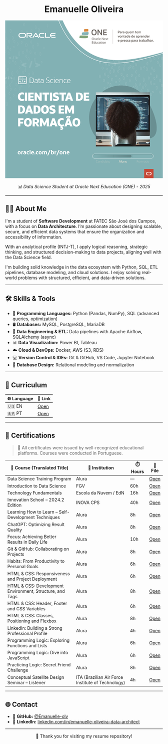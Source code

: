 <h1 align="center">Emanuelle Oliveira</h1>

<p align="center">
  <img src="./images/E_O_Template+ONE+Aluno+DataScience_PT.png" alt="Banner of Emanuelle Oliveira" width="600">
</p>

<p align="center">
  <em>📊 Data Science Student at Oracle Next Education (ONE) - 2025 </em>
</p>

---

## 👩‍💻 About Me

I'm a student of **Software Development** at FATEC São José dos Campos, with a focus on **Data Architecture**. I’m passionate about designing scalable, secure, and efficient data systems that ensure the organization and accessibility of information.

With an analytical profile (INTJ-T), I apply logical reasoning, strategic thinking, and structured decision-making to data projects, aligning well with the Data Science field.

I'm building solid knowledge in the data ecosystem with Python, SQL, ETL pipelines, database modeling, and cloud solutions. I enjoy solving real-world problems with structured, efficient, and data-driven solutions.

---

## 🛠️ Skills & Tools

- 🐍 **Programming Languages:** Python (Pandas, NumPy), SQL (advanced queries, optimization)  
- 🛢️ **Databases:** MySQL, PostgreSQL, MariaDB  
- 🔁 **Data Engineering & ETL:** Data pipelines with Apache Airflow, SQLAlchemy (async)  
- 📊 **Data Visualization:** Power BI, Tableau  
- ☁️ **Cloud & DevOps:** Docker, AWS (S3, RDS)  
- 💻 **Version Control & IDEs:** Git & GitHub, VS Code, Jupyter Notebook  
- 🧱 **Database Design:** Relational modeling and normalization  

---

## 📄 Curriculum

| 🌐 Language | 📁 Link |
|------------|---------|
| 🇺🇸 EN      | [Open](./curriculum/curriculum_Emanuelle_Oliveira-github.pdf) |
| 🇧🇷 PT      | [Open](./curriculum/cv_Emanuelle_Oliveira-github.pdf)         |

---

## 📜 Certifications

> 📝 All certificates were issued by well-recognized educational platforms. Courses were conducted in Portuguese.

| 📘 Course (Translated Title)                                              | 🏫 Institution            | ⏱️ Hours | 📎 File |
|--------------------------------------------------------------------------|---------------------------|----------|---------|
| Data Science Training Program                                            | Alura                     | —        | [Open](./certificates/aluno%20alura%20data%20science.pdf) |
| Introduction to Data Science                                             | FGV                       | 60h      | [Open](./certificates/certificado_Fgv_curso_gratuito_ciencia-de_dados_60h_14_16_2024.pdf) |
| Technology Fundamentals                                                  | Escola da Nuvem / EdN     | 16h      | [Open](./certificates/Certificado+Trilha+de+Fundamentos+de+Tecnologia+EdN%20.pdf) |
| Innovation School – 2024.2 Edition                                       | INOVA CPS                 | 40h      | [Open](./certificates/escola_inovadores_2024_2.pdf) |
| Learning How to Learn – Self-Development Techniques                      | Alura                     | 8h       | [Open](./certificates/Emanuelle_Curso_Aprender_a_aprender_técnicas_para_seu_autodesenvolvimento_Alura.pdf) |
| ChatGPT: Optimizing Result Quality                                       | Alura                     | 8h       | [Open](./certificates/Emanuelle_Curso_ChatGPT_otimizando_a_qualidade_dos_resultados-Alura.pdf) |
| Focus: Achieving Better Results in Daily Life                            | Alura                     | 10h      | [Open](./certificates/Emanuelle_Curso_Foco_trazendo_mais_resultados_para_o_dia_a_dia-Alura.pdf) |
| Git & GitHub: Collaborating on Projects                                  | Alura                     | 8h       | [Open](./certificates/Emanuelle_Curso_Git_e_GitHub_compartilhando_e_colaborando_em_projetos-Alura.pdf) |
| Habits: From Productivity to Personal Goals                              | Alura                     | 6h       | [Open](./certificates/Emanuelle_Curso_Hábitos_da_produtividade_às_metas_pessoais-Alura.pdf) |
| HTML & CSS: Responsiveness and Project Deployment                        | Alura                     | 6h       | [Open](./certificates/Emanuelle_Curso_HTML_e_CSS_trabalhando_com_responsividade_e_publicação_de_projetos-Alura.pdf) |
| HTML & CSS: Development Environment, Structure, and Tags                 | Alura                     | 8h       | [Open](./certificates/Emanuelle_Curso_HTML_e_CSS_ambientes_de_desenvolvimento_estrutura_de_arquivos_e_tags-Alura.pdf) |
| HTML & CSS: Header, Footer and CSS Variables                             | Alura                     | 6h       | [Open](./certificates/Emanuelle_Curso_HTML_e_CSS_cabeçalho_footer_e_variáveis_CSS-Alura.pdf) |
| HTML & CSS: Classes, Positioning and Flexbox                             | Alura                     | 8h       | [Open](./certificates/Emanuelle_Curso_HTML_e_CSS_Classes_posicionamento_e_Flexbox-Alura.pdf) |
| LinkedIn: Building a Strong Professional Profile                         | Alura                     | 4h       | [Open](./certificates/Emanuelle_Curso_LinkedIn_como_fazer_o_seu_perfil_trabalhar_para_você-Alura.pdf) |
| Programming Logic: Exploring Functions and Lists                         | Alura                     | 6h       | [Open](./certificates/Emanuelle_Curso_Lógica_de_programação_explore_funções_e_listas-Alura.pdf) |
| Programming Logic: Dive into JavaScript                                  | Alura                     | 6h       | [Open](./certificates/Emanuelle_Curso_Lógica_de_programação_mergulhe_em_programação_com_JavaScript-Alura.pdf) |
| Practicing Logic: Secret Friend Challenge                                | Alura                     | 8h       | [Open](./certificates/Emanuelle_Curso_Praticando_Lógica_de_programação_Challenge_amigo_secreto-Alura.pdf) |
| Conceptual Satellite Design Seminar – Listener                           | ITA (Brazilian Air Force Institute of Technology) | 4h | [Open](./certificates/_Certificado%20SPOCS%20(1).png) |

---

## 🌐 Contact

- 🔗 **GitHub:** [@Emanuelle-olv](https://github.com/Emanuelle-olv)  
- 🔗 **LinkedIn:** [linkedin.com/in/emanuelle-oliveira-data-architect](https://www.linkedin.com/in/emanuelle-oliveira-data-architect)

---

<p align="center">
  💙 Thank you for visiting my resume repository!
</p>
